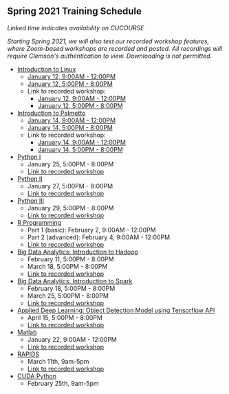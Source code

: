## Spring 2021 Training Schedule

*Linked time indicates availability on CUCOURSE*  

*Starting Spring 2021, we will also test our recorded workshop features, 
where Zoom-based workshops are recorded and posted. All recordings will 
require Clemson's authentication to view. Downloading is not permitted.*

- [Introduction to Linux](workshop.md#introduction-to-linux)  
    - [January 12, 9:00AM - 12:00PM](https://cucourse.app.clemson.edu/it-training/sessions.php)
    - [January 12, 5:00PM - 8:00PM](https://cucourse.app.clemson.edu/it-training/sessions.php)
    - Link to recorded workshop:
      - [January 12, 9:00AM - 12:00PM](https://clemson.zoom.us/rec/share/G0dgZqiMYzo_AYbGoA0TD3liLCZJ3IlWjBJXUj9a1Rl627fEBu12D4-0ZEuiLoci.ssdkbiEEIKG7dTrF)
      - [January 12, 5:00PM - 8:00PM](https://clemson.zoom.us/rec/share/ny6FflD84EGH01t1KC0uQy9yPOdGWB5ASQOFBcDDGYltHP85egrk2rt3z1C2i0o1.xM7rq6if5rsOyOYq)
- [Introduction to Palmetto](workshop.md#introduction-to-research-computing-on-palmetto-cluster)
    - [January 14, 9:00AM - 12:00PM](https://cucourse.app.clemson.edu/it-training/sessions.php)
    - [January 14, 5:00PM - 8:00PM](https://cucourse.app.clemson.edu/it-training/sessions.php)
    - Link to recorded workshop:
      - [January 14, 9:00AM - 12:00PM](https://clemson.zoom.us/rec/share/dvMG9HRl-M_zhV8kq9dpqBUOrfSemxu9WRrBoTKZEdZr9ibIJPTFZytxsDr_pE9y.emfReey85A6GQ6qf?startTime=1610633630000)
      - [January 14, 5:00PM - 8:00PM](https://clemson.zoom.us/rec/share/RMGiCFT2os9MMR9eY8ws2frx4nJeO87JFhZYQ0FwDG5oyOv-4r7wlWXbcNvUfayi.5iNweSi_3O_1G3H0)
- [Python I](workshop.md#introduction-to-programming-in-python)
    - January 25, 5:00PM - 8:00PM
    - [Link to recorded workshop]()
- [Python II](workshop.md#introduction-to-programming-in-python)
    - January 27, 5:00PM - 8:00PM
    - [Link to recorded workshop]()
- [Python III](workshop.md#introduction-to-programming-in-python)
    - January 29, 5:00PM - 8:00PM
    - [Link to recorded workshop]()
- [R Programming](workshop.md#introduction-to-data-science-using-r)
    - Part 1 (basic): February 2, 9:00AM - 12:00PM
    - Part 2 (advanced): February 4, 9:00AM - 12:00PM
    - [Link to recorded workshop]()
- [Big Data Analytics: Introduction to Hadoop](workshop.md#introduction-to-hadoop-on-palmetto)
    - February 11, 5:00PM - 8:00PM
    - March 18, 5:00PM - 8:00PM
    - [Link to recorded workshop]()
- [Big Data Analytics: Introduction to Spark](workshop.md#introduction-to-big-data-analytics-using-sparkpython)
    - February 18, 5:00PM - 8:00PM
    - March 25, 5:00PM - 8:00PM
    - [Link to recorded workshop]()
- [Applied Deep Learning: Object Detection Model using Tensorflow API](workshop.md#introduction-to-applied-deep-learning-object-detection-model-using-tensorflow-api)
    - April 15, 5:00PM - 8:00PM
    - [Link to recorded workshop]()
- [Matlab](workshop.md#matlab)
    - January 22, 9:00AM - 12:00PM
    - [Link to recorded workshop]()
- [RAPIDS](https://www.nvidia.com/content/dam/en-zz/Solutions/deep-learning/deep-learning-education/DLI-Workshop-Fundamentals-of-Accelerated-Data-Science-with-RAPIDS.pdf)
    - March 11th, 9am-5pm
    - [Link to recorded workshop]()
- [CUDA Python]()
    - February 25th, 9am-5pm

